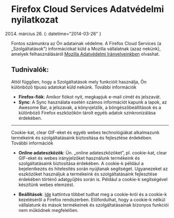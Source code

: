 # Firefox Cloud Services Adatvédelmi nyilatkozat

2014. március 26.
{: datetime="2014-03-26" }

Fontos számunkra az Ön adatainak védelme. A Firefox Cloud Services (a „Szolgáltatások”) információkat küld a Mozilla vállalatnak (azaz nekünk), amelyek felhasználásáról [Mozilla Adatvédelmi Irányelveinkben](http://www.mozilla.org/en-US/privacy/) olvashat.

## Tudnivalók:

Attól függően, hogy a Szolgáltatások mely funkcióit használja, Ön különböző típusú adatokat küld nekünk.  További információk

* **Firefox-fiók**: Amikor fiókot nyit, megkapjuk e-mail címét és jelszavát. 
* **Sync**: A Sync használata esetén számos információt kapunk a lapok, az Awesome Bar, a jelszavak, a könyvjelzők, a böngészőbeállítások és a különböző Firefox eszközökön tárolt egyéb adatok szinkronizálása érdekében.  

---------------------------------------

Cookie-kat, clear GIF-eket és egyéb webes technológiákat alkalmazunk termékeink és szolgáltatásaink biztosítása és fejlesztése érdekében.  További információk

* **Online adateszközök**: Ún. „online adateszközöket”, pl. cookie-kat, clear GIF-eket és webes irányjelzőket használunk termékeink és szolgáltatásaink biztosítása érdekében. A cookie-k például a bejelentkezés és hitelesítés során nyújtanak segítséget. Ugyanezeket az eszközöket használjuk a termékeink és szolgáltatásaink fejlesztése érdekében történő adatgyűjtés során is. Például a cookie-k segítségével készítünk webes elemzést. 

* **Beállítások**: [Ide](https://support.mozilla.org/en-US/kb/cookies-information-websites-store-on-your-computer) kattintva többet tudhat meg a cookie-król és a cookie-k kezeléséről a Firefox rendszerben. Előfordulhat, hogy a cookie-k nélkül vállalatunk és mások termékeinek és szolgáltatásainak bizonyos funkciói nem működnek megfelelően.
